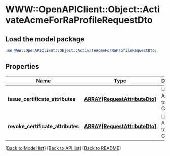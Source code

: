 # WWW::OpenAPIClient::Object::ActivateAcmeForRaProfileRequestDto

## Load the model package
```perl
use WWW::OpenAPIClient::Object::ActivateAcmeForRaProfileRequestDto;
```

## Properties
Name | Type | Description | Notes
------------ | ------------- | ------------- | -------------
**issue_certificate_attributes** | [**ARRAY[RequestAttributeDto]**](RequestAttributeDto.md) | List of Attributes to issue Certificate | 
**revoke_certificate_attributes** | [**ARRAY[RequestAttributeDto]**](RequestAttributeDto.md) | List of Attributes to revoke Certificate | 

[[Back to Model list]](../README.md#documentation-for-models) [[Back to API list]](../README.md#documentation-for-api-endpoints) [[Back to README]](../README.md)


